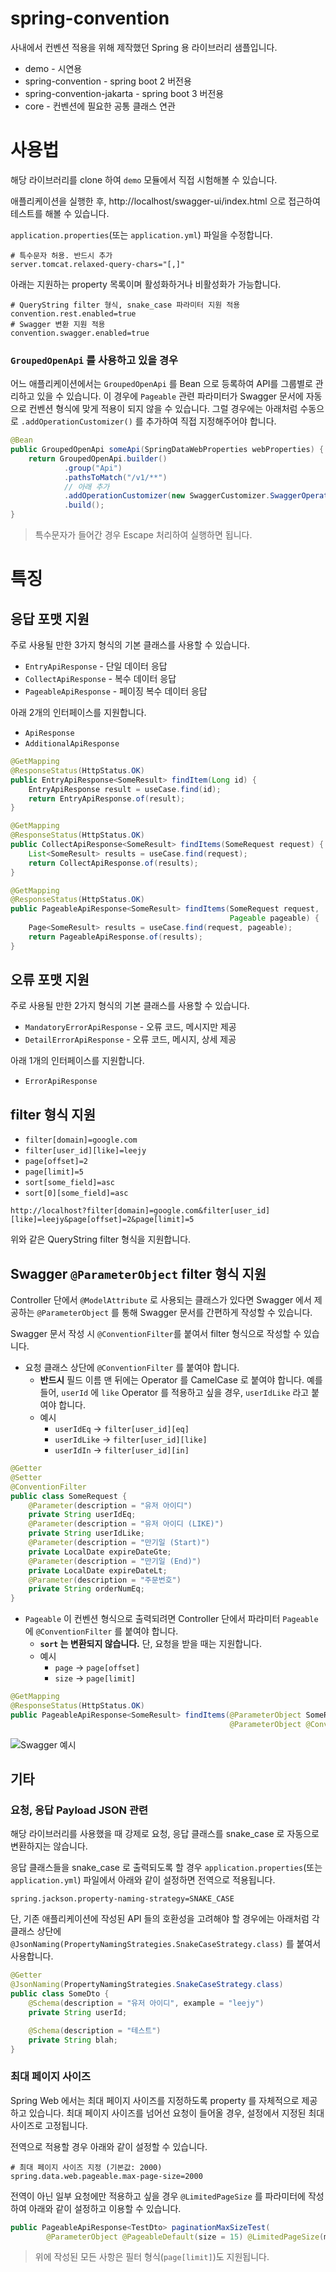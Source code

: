 # spring-convention

사내에서 컨벤션 적용을 위해 제작했던 Spring 용 라이브러리 샘플입니다.

* demo - 시연용
* spring-convention - spring boot 2 버전용
* spring-convention-jakarta - spring boot 3 버전용
* core - 컨벤션에 필요한 공통 클래스 연관

# 사용법

해당 라이브러리를 clone 하여 `demo` 모듈에서 직접 시험해볼 수 있습니다.

애플리케이션을 실행한 후, http://localhost/swagger-ui/index.html 으로 접근하여 테스트를 해볼 수 있습니다.

`application.properties`(또는 `application.yml`) 파일을 수정합니다.

```properties
# 특수문자 허용. 반드시 추가
server.tomcat.relaxed-query-chars="[,]"
```

아래는 지원하는 property 목록이며 활성화하거나 비활성화가 가능합니다.

```properties
# QueryString filter 형식, snake_case 파라미터 지원 적용
convention.rest.enabled=true
# Swagger 변환 지원 적용
convention.swagger.enabled=true
```

### `GroupedOpenApi` 를 사용하고 있을 경우

어느 애플리케이션에서는 `GroupedOpenApi` 를 Bean 으로 등록하여 API를 그룹별로 관리하고 있을 수 있습니다. 이 경우에 `Pageable` 관련 파라미터가 Swagger 문서에 자동으로 컨벤션 형식에 맞게 적용이 되지 않을 수 있습니다. 그럴 경우에는 아래처럼 수동으로 `.addOperationCustomizer()` 를 추가하여 직접 지정해주어야 합니다.

```java
@Bean
public GroupedOpenApi someApi(SpringDataWebProperties webProperties) {
    return GroupedOpenApi.builder()
            .group("Api")
            .pathsToMatch("/v1/**")
            // 아래 추가
            .addOperationCustomizer(new SwaggerCustomizer.SwaggerOperationCustomizer(webProperties))
            .build();
}
```

> 특수문자가 들어간 경우 Escape 처리하여 실행하면 됩니다.

# 특징

## 응답 포맷 지원

주로 사용될 만한 3가지 형식의 기본 클래스를 사용할 수 있습니다.

* `EntryApiResponse` - 단일 데이터 응답
* `CollectApiResponse` - 복수 데이터 응답
* `PageableApiResponse` - 페이징 복수 데이터 응답

아래 2개의 인터페이스를 지원합니다.

* `ApiResponse`
* `AdditionalApiResponse`

```java
@GetMapping
@ResponseStatus(HttpStatus.OK)
public EntryApiResponse<SomeResult> findItem(Long id) {
    EntryApiResponse result = useCase.find(id);
    return EntryApiResponse.of(result);
}
```

```java
@GetMapping
@ResponseStatus(HttpStatus.OK)
public CollectApiResponse<SomeResult> findItems(SomeRequest request) {
    List<SomeResult> results = useCase.find(request);
    return CollectApiResponse.of(results);
}
```

```java
@GetMapping
@ResponseStatus(HttpStatus.OK)
public PageableApiResponse<SomeResult> findItems(SomeRequest request,
                                                 Pageable pageable) {
    Page<SomeResult> results = useCase.find(request, pageable);
    return PageableApiResponse.of(results);
}
```

## 오류 포맷 지원

주로 사용될 만한 2가지 형식의 기본 클래스를 사용할 수 있습니다.

* `MandatoryErrorApiResponse` - 오류 코드, 메시지만 제공
* `DetailErrorApiResponse` - 오류 코드, 메시지, 상세 제공

아래 1개의 인터페이스를 지원합니다.

* `ErrorApiResponse`

## filter 형식 지원

* `filter[domain]=google.com`
* `filter[user_id][like]=leejy`
* `page[offset]=2`
* `page[limit]=5`
* `sort[some_field]=asc`
* `sort[0][some_field]=asc`

`http://localhost?filter[domain]=google.com&filter[user_id][like]=leejy&page[offset]=2&page[limit]=5`

위와 같은 QueryString filter 형식을 지원합니다.

## Swagger `@ParameterObject` filter 형식 지원

Controller 단에서 `@ModelAttribute` 로 사용되는 클래스가 있다면 Swagger 에서 제공하는 `@ParameterObject` 를 통해 Swagger 문서를 간편하게 작성할 수 있습니다.

Swagger 문서 작성 시 `@ConventionFilter`를 붙여서 filter 형식으로 작성할 수 있습니다.

* 요청 클래스 상단에 `@ConventionFilter` 를 붙여야 합니다.
  * **반드시** 필드 이름 맨 뒤에는 Operator 를 CamelCase 로 붙여야 합니다. 예를 들어, `userId` 에 `like` Operator 를 적용하고 싶을 경우, `userIdLike` 라고 붙여야 합니다.
  * 예시
    * `userIdEq` -> `filter[user_id][eq]`
    * `userIdLike` -> `filter[user_id][like]`
    * `userIdIn` -> `filter[user_id][in]`

```java
@Getter
@Setter
@ConventionFilter
public class SomeRequest {
    @Parameter(description = "유저 아이디")
    private String userIdEq;
    @Parameter(description = "유저 아이디 (LIKE)")
    private String userIdLike;
    @Parameter(description = "만기일 (Start)")
    private LocalDate expireDateGte;
    @Parameter(description = "만기일 (End)")
    private LocalDate expireDateLt;
    @Parameter(description = "주문번호")
    private String orderNumEq;
}
```

* `Pageable` 이 컨벤션 형식으로 출력되려면 Controller 단에서 파라미터 `Pageable` 에 `@ConventionFilter` 를 붙여야 합니다.
  * **`sort` 는 변환되지 않습니다.** 단, 요청을 받을 때는 지원합니다.
  * 예시
    * `page` -> `page[offset]`
    * `size` -> `page[limit]`

```java
@GetMapping
@ResponseStatus(HttpStatus.OK)
public PageableApiResponse<SomeResult> findItems(@ParameterObject SomeRequest request, 
                                                 @ParameterObject @ConventionFilter Pageable pageable)
```

![Swagger 예시](./images/swagger_example.png)

## 기타

### 요청, 응답 Payload JSON 관련

해당 라이브러리를 사용했을 때 강제로 요청, 응답 클래스를 snake_case 로 자동으로 변환하지는 않습니다.

응답 클래스들을 snake_case 로 출력되도록 할 경우 `application.properties`(또는 `application.yml`) 파일에서 아래와 같이 설정하면 전역으로 적용됩니다.

```properties
spring.jackson.property-naming-strategy=SNAKE_CASE
```

단, 기존 애플리케이션에 작성된 API 들의 호환성을 고려해야 할 경우에는 아래처럼 각 클래스 상단에 `@JsonNaming(PropertyNamingStrategies.SnakeCaseStrategy.class)` 를 붙여서 사용합니다.

```java
@Getter
@JsonNaming(PropertyNamingStrategies.SnakeCaseStrategy.class)
public class SomeDto {
    @Schema(description = "유저 아이디", example = "leejy")
    private String userId;

    @Schema(description = "테스트")
    private String blah;
}
```

### 최대 페이지 사이즈

Spring Web 에서는 최대 페이지 사이즈를 지정하도록 property 를 자체적으로 제공하고 있습니다. 최대 페이지 사이즈를 넘어선 요청이 들어올 경우, 설정에서 지정된 최대 사이즈로 고정됩니다.

전역으로 적용할 경우 아래와 같이 설정할 수 있습니다.

```properties
# 최대 페이지 사이즈 지정 (기본값: 2000)
spring.data.web.pageable.max-page-size=2000
```

전역이 아닌 일부 요청에만 적용하고 싶을 경우 `@LimitedPageSize` 를 파라미터에 작성하여 아래와 같이 설정하고 이용할 수 있습니다.

```java
public PageableApiResponse<TestDto> paginationMaxSizeTest(
        @ParameterObject @PageableDefault(size = 15) @LimitedPageSize(maxSize = 1000) Pageable pageable) {
```

> 위에 작성된 모든 사항은 필터 형식(`page[limit]`)도 지원됩니다.